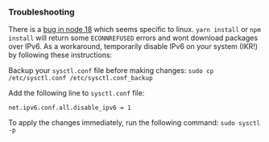 ### Troubleshooting

There is a [bug in node 18](https://github.com/npm/cli/issues/4163) which seems specific to linux. `yarn install` or `npm install` will return some `ECONNREFUSED` errors and wont download packages over IPv6. As a workaround, temporarily disable IPv6 on your system (IKR!) by following these instructions:

Backup your `sysctl.conf` file before making changes:
`sudo cp /etc/sysctl.conf /etc/sysctl.conf_backup`

Add the following line to `sysctl.conf` file:

`net.ipv6.conf.all.disable_ipv6 = 1` 

To apply the changes immediately, run the following command:
`sudo sysctl -p`